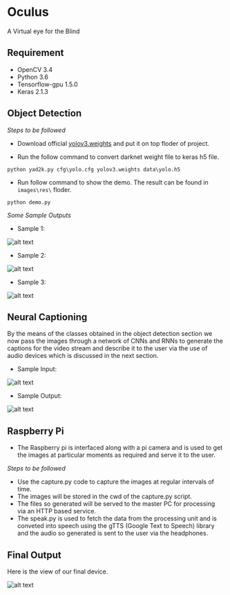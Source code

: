 # Oculus
A Virtual eye for the Blind
## Requirement
- OpenCV 3.4
- Python 3.6    
- Tensorflow-gpu 1.5.0  
- Keras 2.1.3
## Object Detection
*Steps to be followed*

- Download official [yolov3.weights](https://pjreddie.com/media/files/yolov3.weights) and put it on top floder of project.

- Run the follow command to convert darknet weight file to keras h5 file.
```
python yad2k.py cfg\yolo.cfg yolov3.weights data\yolo.h5
```

- Run follow command to show the demo. The result can be found in `images\res\` floder.
```
python demo.py

```
*Some Sample Outputs*

- Sample 1:

![alt text](https://raw.githubusercontent.com/dwij2812/Oculus/master/samples/test43.jpg)

- Sample 2:

![alt text](https://raw.githubusercontent.com/dwij2812/Oculus/master/samples/test39.jpg)

- Sample 3:

![alt text](https://raw.githubusercontent.com/dwij2812/Oculus/master/samples/test7.jpg)

## Neural Captioning

By the means of the classes obtained in the object detection section we now pass the images through a network of CNNs and RNNs to generate the captions for the video stream and describe it to the user via the use of audio devices which is discussed in the next section.

- Sample Input:

![alt text](https://raw.githubusercontent.com/dwij2812/Oculus/master/samples/face.jpg)

- Sample Output:

![alt text](https://raw.githubusercontent.com/dwij2812/Oculus/master/samples/caption.PNG)

## Raspberry Pi

- The Raspberry pi is interfaced along with a pi camera and is used to get the images at particular moments as required and serve it to the user.

*Steps to be followed*
- Use the capture.py code to capture the images at regular intervals of time.
- The images will be stored in the cwd of the capture.py script.
- The files so generated will be served to the master PC for processing via an HTTP based service.
- The speak.py is used to fetch the data from the processing unit and is conveted into speech using the gTTS (Google Text to Speech) library and the audio so generated is sent to the user via the headphones.

## Final Output

Here is the view of our final device.

![alt text](https://raw.githubusercontent.com/dwij2812/Oculus/master/samples/device.jpg)
